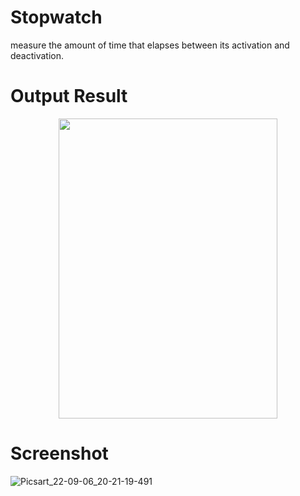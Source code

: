 # Stopwatch

measure the amount of time that elapses between its activation and deactivation.
# Output Result
<p align="center">
 <img src="https://user-images.githubusercontent.com/112925756/188685228-990fe31f-8dc2-48e2-be20-28786813e922.gif" width="350" height="480" />
 
# Screenshot
![Picsart_22-09-06_20-21-19-491](https://user-images.githubusercontent.com/112925756/188668647-1028240b-fed4-496c-b39b-17bd26305e10.jpg)
  
